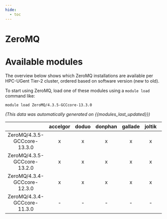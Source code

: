 ```yaml
---
hide:
  - toc
---
```


ZeroMQ
======

# Available modules


The overview below shows which ZeroMQ installations are available per HPC-UGent Tier-2 cluster, ordered based on software version (new to old).

To start using ZeroMQ, load one of these modules using a `module load` command like:

```shell
module load ZeroMQ/4.3.5-GCCcore-13.3.0
```

*(This data was automatically generated on {{modules_last_updated}})*

| |accelgor|doduo|donphan|gallade|joltik|litleo|shinx|
| :---: | :---: | :---: | :---: | :---: | :---: | :---: | :---: |
|ZeroMQ/4.3.5-GCCcore-13.3.0|x|x|x|x|x|x|x|
|ZeroMQ/4.3.5-GCCcore-13.2.0|x|x|x|x|x|x|x|
|ZeroMQ/4.3.4-GCCcore-12.3.0|x|x|x|x|x|x|x|
|ZeroMQ/4.3.4-GCCcore-11.3.0|-|-|-|-|-|x|x|
